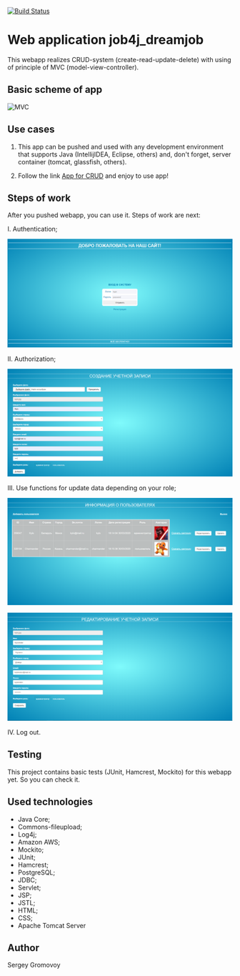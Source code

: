 [![Build Status](https://travis-ci.org/Sir-Hedgehog/job4j_dreamjob.svg?branch=master)](https://travis-ci.org/Sir-Hedgehog/job4j_dreamjob)

# Web application job4j_dreamjob
This webapp realizes CRUD-system (create-read-update-delete) with using of principle of MVC (model-view-controller).

## Basic scheme of app
![MVC](https://www.researchgate.net/profile/Samir_Mbarki/publication/267333148/figure/fig2/AS:295594594717708@1447486651773/Principle-of-operation-of-the-Struts-framework.png)

## Use cases
1) This app can be pushed and used with any development environment that supports Java (IntellijIDEA, Eclipse, others) and, don't forget, server container (tomcat, glassfish, others).

2) Follow the link [App for CRUD](https://app4crud.herokuapp.com "app4crud") and enjoy to use app!

## Steps of work
After you pushed webapp, you can use it. Steps of work are next:

I. Authentication;

![Auth1](https://github.com/Sir-Hedgehog/job4j_dreamjob/blob/master/src/main/resources/screenshots/1.PNG)

II. Authorization;

![Auth2](https://github.com/Sir-Hedgehog/job4j_dreamjob/blob/master/src/main/resources/screenshots/2.PNG)

III. Use functions for update data depending on your role;

![Update1](https://github.com/Sir-Hedgehog/job4j_dreamjob/blob/master/src/main/resources/screenshots/3.PNG)

![Update2](https://github.com/Sir-Hedgehog/job4j_dreamjob/blob/master/src/main/resources/screenshots/4.PNG)

IV. Log out. 

## Testing
This project contains basic tests (JUnit, Hamcrest, Mockito) for this webapp yet. So you can check it.

## Used technologies
* Java Core;
* Commons-fileupload;
* Log4j;
* Amazon AWS;
* Mockito;
* JUnit;
* Hamcrest;
* PostgreSQL;
* JDBC;
* Servlet;
* JSP;
* JSTL;
* HTML;
* CSS;
* Apache Tomcat Server

## Author
Sergey Gromovoy





